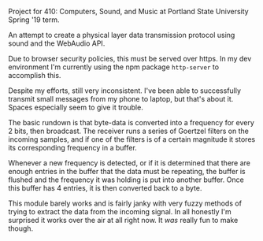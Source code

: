 Project for 410: Computers, Sound, and Music at Portland State University Spring '19 term.

An attempt to create a physical layer data transmission protocol using sound and the WebAudio API.

Due to browser security policies, this must be served over https. In my dev environment I'm currently using the npm package `http-server` to accomplish this.

Despite my efforts, still very inconsistent. I've been able to successfully transmit small messages from my phone to laptop, but that's about it. Spaces especially seem to give it trouble. 

The basic rundown is that byte-data is converted into a frequency for every 2 bits, then broadcast. The receiver runs a series of Goertzel filters on the incoming samples, and if one of the filters is of a certain magnitude it stores its corresponding frequency in a buffer.

Whenever a new frequency is detected, or if it is determined that there are enough entries in the buffer that the data must be repeating, the buffer is flushed and the frequency it was holding is put into another buffer. Once this buffer has 4 entries, it is then converted back to a byte.

This module barely works and is fairly janky with very fuzzy methods of trying to extract the data from the incoming signal. In all honestly I'm surprised it works over the air at all right now. It *was* really fun to make though.